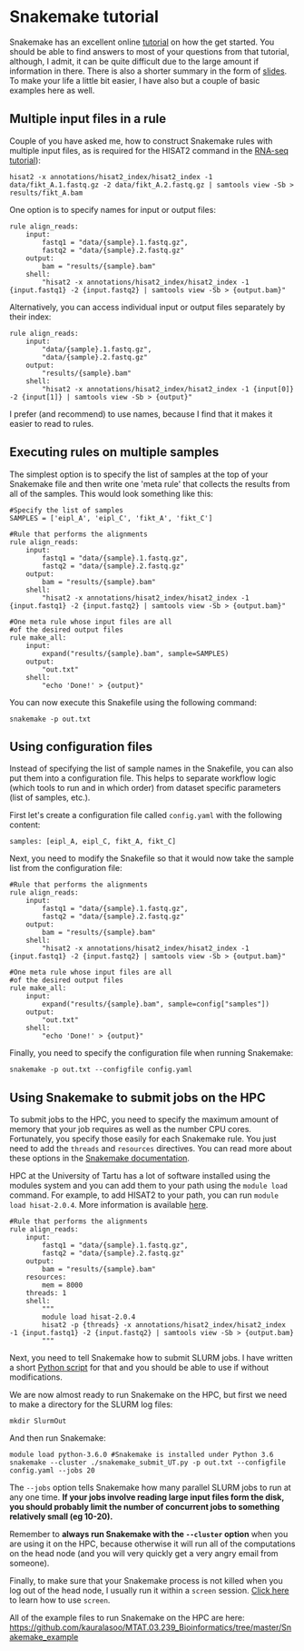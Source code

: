 # Snakemake tutorial
Snakemake has an excellent online [tutorial](https://snakemake.readthedocs.io/en/stable/tutorial/tutorial.html) on how the get started. You should be able to find answers to most of your questions from that tutorial, although, I admit, it can be quite difficult due to the large amount if information in there. There is also a shorter summary in the form of [slides](http://slides.com/johanneskoester/snakemake-tutorial-2016#/). To make your life a little bit easier, I have also but a couple of basic examples here as well.

## Multiple input files in a rule
Couple of you have asked me, how to construct Snakemake rules with multiple input files, as is required for the HISAT2 command in the [RNA-seq tutorial](https://github.com/kauralasoo/MTAT.03.239_Bioinformatics/blob/master/RNA-seq_alignment.md)):
	
	hisat2 -x annotations/hisat2_index/hisat2_index -1 data/fikt_A.1.fastq.gz -2 data/fikt_A.2.fastq.gz | samtools view -Sb > results/fikt_A.bam

One option is to specify names for input or output files:

	rule align_reads:
		input:
			fastq1 = "data/{sample}.1.fastq.gz",
			fastq2 = "data/{sample}.2.fastq.gz"
		output:
			bam = "results/{sample}.bam"
		shell:
			"hisat2 -x annotations/hisat2_index/hisat2_index -1 {input.fastq1} -2 {input.fastq2} | samtools view -Sb > {output.bam}"

Alternatively, you can access individual input or output files separately by their index:

	rule align_reads:
		input:
			"data/{sample}.1.fastq.gz",
			"data/{sample}.2.fastq.gz"
		output:
			"results/{sample}.bam"
		shell:
			"hisat2 -x annotations/hisat2_index/hisat2_index -1 {input[0]} -2 {input[1]} | samtools view -Sb > {output}"

I prefer (and recommend) to use names, because I find that it makes it easier to read to rules.

## Executing rules on multiple samples
The simplest option is to specify the list of samples at the top of your Snakemake file and then write one 'meta rule' that collects the results from all of the samples. This would look something like this:
	
	#Specify the list of samples
	SAMPLES = ['eipl_A', 'eipl_C', 'fikt_A', 'fikt_C']
	
	#Rule that performs the alignments
	rule align_reads:
		input:
			fastq1 = "data/{sample}.1.fastq.gz",
			fastq2 = "data/{sample}.2.fastq.gz"
		output:
			bam = "results/{sample}.bam"
		shell:
			"hisat2 -x annotations/hisat2_index/hisat2_index -1 {input.fastq1} -2 {input.fastq2} | samtools view -Sb > {output.bam}"
	
	#One meta rule whose input files are all 
	#of the desired output files
	rule make_all:
		input:
			expand("results/{sample}.bam", sample=SAMPLES)
		output:
			"out.txt"
		shell:
			"echo 'Done!' > {output}"

You can now execute this Snakefile using the following command:

	snakemake -p out.txt

## Using configuration files
Instead of specifying the list of sample names in the Snakefile, you can also put them into a configuration file. This helps to separate workflow logic (which tools to run and in which order) from dataset specific parameters (list of samples, etc.). 

First let's create a configuration file called `config.yaml` with the following content:

	samples: [eipl_A, eipl_C, fikt_A, fikt_C]

Next, you need to modify the Snakefile so that it would now take the sample list from the configuration file:
	
	#Rule that performs the alignments
	rule align_reads:
		input:
			fastq1 = "data/{sample}.1.fastq.gz",
			fastq2 = "data/{sample}.2.fastq.gz"
		output:
			bam = "results/{sample}.bam"
		shell:
			"hisat2 -x annotations/hisat2_index/hisat2_index -1 {input.fastq1} -2 {input.fastq2} | samtools view -Sb > {output.bam}"
	
	#One meta rule whose input files are all 
	#of the desired output files
	rule make_all:
		input:
			expand("results/{sample}.bam", sample=config["samples"])
		output:
			"out.txt"
		shell:
			"echo 'Done!' > {output}"

Finally, you need to specify the configuration file when running Snakemake:

	snakemake -p out.txt --configfile config.yaml

## Using Snakemake to submit jobs on the HPC
To submit jobs to the HPC, you need to specify the maximum amount of memory that your job requires as well as the number CPU cores. Fortunately, you specify those easily for each Snakemake rule. You just need to add the `threads` and `resources` directives. You can read more about these options in the [Snakemake documentation](http://snakemake.readthedocs.io/en/stable/tutorial/advanced.html).

HPC at the University of Tartu has a lot of software installed using the modules system and you can add them to your path using the `module load` command. For example, to add HISAT2 to your path, you can run  `module load hisat-2.0.4`. More information is available [here](https://hpc.ut.ee/en_US/web/guest/using-modules).

	#Rule that performs the alignments
	rule align_reads:
		input:
			fastq1 = "data/{sample}.1.fastq.gz",
			fastq2 = "data/{sample}.2.fastq.gz"
		output:
			bam = "results/{sample}.bam"
		resources:
			mem = 8000
		threads: 1
		shell:
			"""
			module load hisat-2.0.4
			hisat2 -p {threads} -x annotations/hisat2_index/hisat2_index -1 {input.fastq1} -2 {input.fastq2} | samtools view -Sb > {output.bam}
			"""
Next, you need to tell Snakemake how to submit SLURM jobs. I have written a short [Python script](https://github.com/kauralasoo/MTAT.03.239_Bioinformatics/blob/master/Snakemake_example/snakemake_submit_UT.py) for that and you should be able to use if without modifications.

We are now almost ready to run Snakemake on the HPC, but first we need to make a directory for the SLURM log files:
	
	mkdir SlurmOut
And then run Snakemake:

	module load python-3.6.0 #Snakemake is installed under Python 3.6
	snakemake --cluster ./snakemake_submit_UT.py -p out.txt --configfile config.yaml --jobs 20

The `--jobs` option tells Snakemake how many parallel SLURM jobs to run at any one time. **If your jobs involve reading large input files form the disk, you should probably limit the number of concurrent jobs to something relatively small (eg 10-20).**

Remember to **always run Snakemake with the `--cluster` option** when you are using it on the HPC, because otherwise it will run all of the computations on the head node (and you will very quickly get a very angry email from someone). 

Finally, to make sure that your Snakemake process is not killed when you log out of the head node, I usually run it within a `screen` session. [Click here](https://www.tecmint.com/screen-command-examples-to-manage-linux-terminals/) to learn how to use `screen`. 

All of the example files to run Snakemake on the HPC are here:
https://github.com/kauralasoo/MTAT.03.239_Bioinformatics/tree/master/Snakemake_example
<!--stackedit_data:
eyJoaXN0b3J5IjpbNjc3NzUyMzM1LDg2MTcwMDM2NiwtMzkwOD
QyMTA2LDIyOTE4MTU2NSwxNTExODc5NjI1LC00MjIzNjgzNjIs
MTMwODMwMjE4NSw2MDIxMzM1NTQsLTEyMjkwNzIyOTNdfQ==
-->